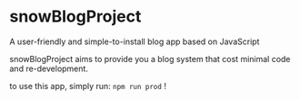 # snowBlogProject

A user-friendly and simple-to-install blog app based on JavaScript

snowBlogProject aims to provide you a blog system that cost minimal code and re-development.

to use this app, simply run: `npm run prod` !